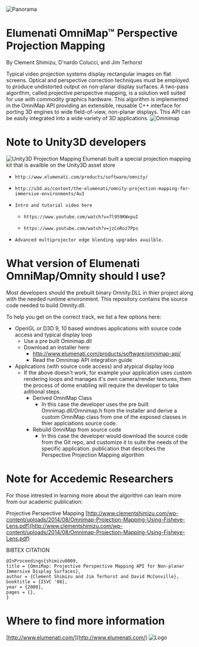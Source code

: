 ![Panorama](http://www.clementshimizu.com/wp-content/uploads/2008/12/4mpanodome1.jpg)
# Elumenati OmniMap™ Perspective Projection Mapping
By Clement Shimizu, D'nardo Colucci, and Jim Terhorst

Typical video projection systems display rectangular images on flat screens. Optical and perspective correction techniques must be employed to produce undistorted output on non-planar display surfaces. A two-pass algorithm, called projective perspective mapping, is a solution well suited for use with commodity graphics hardware. This algorithm is implemented in the OmniMap API providing an extensible, reusable C++ interface for porting 3D engines to wide field-of-view, non-planar displays. This API can be easily integrated into a wide variety of 3D applications.
![Omnimap](http://www.clementshimizu.com/wp-content/uploads/2008/12/Elumenati-Magic-Planet-Dome-Spin.gif)
# Note to Unity3D developers
![Unity3D Projection Mapping](http://www.clementshimizu.com/wp-content/uploads/2014/08/Pacman-3D-Projection-Mapped-1024x576.jpg)
Elumenati built a special projection mapping kit that is availble on the Unity3D asset store
*     http://www.elumenati.com/products/software/omnity/
*     http://u3d.as/content/the-elumenati/omnity-projection-mapping-for-immersive-environments/4u3
*     Intro and tutorial video here
   *     https://www.youtube.com/watch?v=7l959KWxpuI
   *     https://www.youtube.com/watch?v=jzCoRoz7Pps
*     Advanced multiprojector edge blending upgrades availble.

# What version of Elumenati OmniMap/Omnity should I use? 
Most developers should the prebuilt binary Omnity.DLL in thier project along with the needed runtime environment.  This repository contains the source code needed to build Omnity.dll.

To help you get on the correct track, we list a few options here:
* OpenGL or D3D 9, 10 based windows applications with source code access and typical display loop 
   * Use a pre built Omnimap.dll
   * Download an installer here:
      * http://www.elumenati.com/products/software/omnimap-api/
      * Read the Omnimap API integration guide
* Applications (with source code access) and atypical display loop
   * If the above doesn't work, for example your application uses custom rendering loops and manages it's own camera/render textures, then the process of dome enabling will require the developer to take aditional steps.
      * Derived OmniMap Class
         * In this case the developer uses the pre built Omnimap.dll/Omnimap.h from the installer and derive a custom OmniMap class from one of the exposed classes in thier applciations source code.
      * Rebuild OmniMap from source code
         * In this case the developer would download the source code from the Git repo, and customize it to suite the needs of the specific application.
publication that describes the Perspective Projection Mapping algorthim 

# Note for Accedemic Researchers
For those intrested in learning more about the algorithm can learn more from our academic publication:

Projective Perspective Mapping
[http://www.clementshimizu.com/wp-content/uploads/2014/08/Omnimap-Projection-Mapping-Using-Fisheye-Lens.pdf](http://www.clementshimizu.com/wp-content/uploads/2014/08/Omnimap-Projection-Mapping-Using-Fisheye-Lens.pdf)

BIBTEX CITATION
```
@InProceedings{shimizu0009,
title = {OmniMap: Projective Perspective Mapping API for Non-planar Immersive Display Surfaces},
author = {Clement Shimizu and Jim Terhorst and David McConville},
booktitle = {ISVC '08},
year = {2008},
pages = {},
}
```
# Where to find more information
[http://www.elumenati.com/](http://www.elumenati.com/)
![Logo](http://www.elumenati.com/wp-content/themes/elumenati/images/logo.png)

